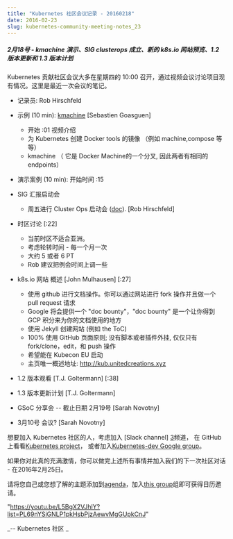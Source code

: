 ```yaml
---
title: "Kubernetes 社区会议记录 - 20160218"
date: 2016-02-23
slug: kubernetes-community-meeting-notes_23
---
```



##### 2月18号 - kmachine 演示、SIG clusterops 成立、新的 k8s.io 网站预览、1.2 版本更新和 1.3 版本计划
Kubernetes 贡献社区会议大多在星期四的 10:00 召开，通过视频会议讨论项目现有情况。这里是最近一次会议的笔记。

* 记录员: Rob Hirschfeld
* 示例 (10 min): [kmachine][1] [Sebastien Goasguen]
    * 开始 :01 视频介绍
    * 为 Kubernetes 创建 Docker tools 的镜像 （例如 machine,compose 等等）
    * kmachine （ 它是 Docker Machine的一个分叉, 因此两者有相同的 endpoints）


* 演示案例 (10 min): 开始时间 :15

* SIG 汇报启动会
    * 周五进行 Cluster Ops 启动会 ([doc][2]). [Rob Hirschfeld]

* 时区讨论 [:22]
    * 当前时区不适合亚洲。
    * 考虑轮转时间 - 每一个月一次
    * 大约 5 或者 6 PT
    * Rob 建议把例会时间上调一些

* k8s.io 网站 概述 [John Mulhausen] [:27]
    * 使用 github 进行文档操作。你可以通过网站进行 fork 操作并且做一个 pull request 请求
    * Google 将会提供一个 "doc bounty"，"doc bounty" 是一个让你得到 GCP 积分来为你的文档使用的地方
    * 使用 Jekyll 创建网站 (例如 the ToC)
    * 100% 使用 GitHub 页面原则; 没有脚本或者插件外挂, 仅仅只有 fork/clone，edit，和 push 操作
    * 希望能在 Kubecon EU 启动
    * 主页唯一概述地址: http://kub.unitedcreations.xyz

* 1.2 版本观看 [T.J. Goltermann] [:38]
* 1.3 版本更新计划 [T.J. Goltermann]
* GSoC 分享会 -- 截止日期 2月19号  [Sarah Novotny]
* 3月10号 会议? [Sarah Novotny]

想要加入 Kubernetes 社区的人，考虑加入 [Slack channel] [3]频道，
在 GitHub 上看看[Kubernetes project][4]，
或者加入[Kubernetes-dev Google group][5]。


如果你对此真的充满激情，你可以做完上述所有事情并加入我们的下一次社区对话 - 在2016年2月25日。

请将您自己或您想了解的主题添加到[agenda][6]，加入[this group][7]组即可获得日历邀请。


"https://youtu.be/L5BgX2VJhlY?list=PL69nYSiGNLP1pkHsbPjzAewvMgGUpkCnJ"

_\-- Kubernetes 社区 _

[1]: https://github.com/skippbox/kmachine
[2]: https://docs.google.com/document/d/1IhN5v6MjcAUrvLd9dAWtKcGWBWSaRU8DNyPiof3gYMY/edit#
[3]: http://slack.k8s.io/
[4]: https://github.com/kubernetes/
[5]: https://groups.google.com/forum/#!forum/kubernetes-dev
[6]: https://docs.google.com/document/d/1VQDIAB0OqiSjIHI8AWMvSdceWhnz56jNpZrLs6o7NJY/edit#
[7]: https://groups.google.com/forum/#!forum/kubernetes-community-video-chat


